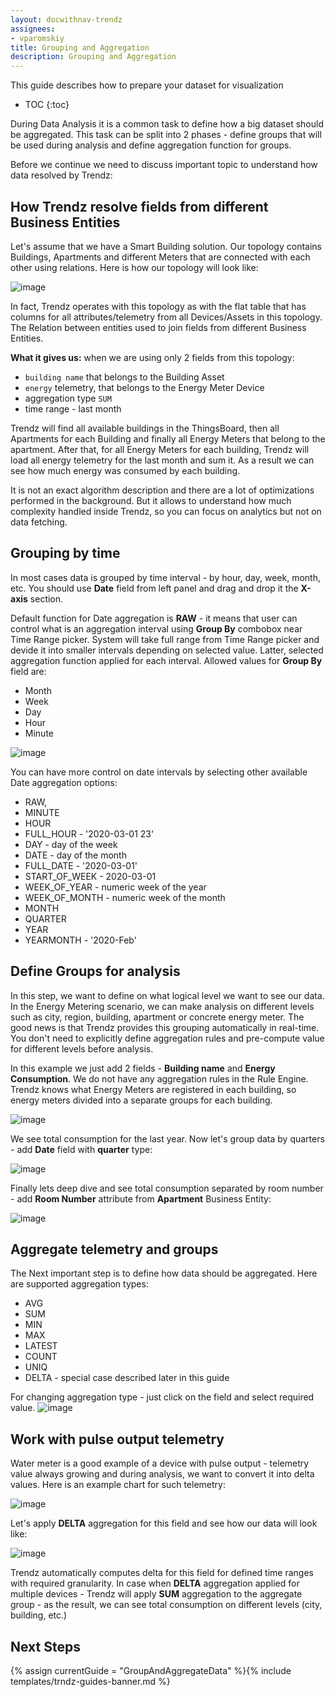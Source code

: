 ```yaml
---
layout: docwithnav-trendz
assignees:
- vparomskiy
title: Grouping and Aggregation
description: Grouping and Aggregation 
---
```


This guide describes how to prepare your dataset for visualization

* TOC
{:toc}

During Data Analysis it is a common task to define how a big dataset should be aggregated. 
This task can be split into 2 phases - define groups that will be used during analysis and define aggregation function for groups.

Before we continue we need to discuss important topic to understand how data resolved by Trendz:

## How Trendz resolve fields from different Business Entities
Let's assume that we have a Smart Building solution. Our topology contains Buildings, Apartments and different Meters that are connected with each other using relations.
Here is how our topology will look like:

![image](https://img.tbqa.cloud/reference/pe-demo/smart-metering-model.svg)


In fact, Trendz operates with this topology as with the flat table that has columns for all attributes/telemetry from all Devices/Assets in this topology.
The Relation between entities used to join fields from different Business Entities.

**What it gives us:** when we are using only 2 fields from this topology: 

- `building name` that belongs to the Building Asset
- `energy` telemetry, that belongs to the Energy Meter Device
- aggregation type `SUM`
- time range - last month


Trendz will find all available buildings in the ThingsBoard, then all Apartments for each Building and finally all Energy Meters that belong to the apartment.
After that, for all Energy Meters for each building, Trendz will load all energy telemetry for the last month and sum it. As a result we can see how much energy was consumed by each building.

It is not an exact algorithm description and there are a lot of optimizations performed in the background. But it allows to understand how much complexity handled inside Trendz, so you can focus on analytics but not on data fetching.

## Grouping by time

In most cases data is grouped by time interval - by hour, day, week, month, etc. You should use **Date** field from left panel
and drag and drop it the **X-axis** section.

Default function for Date aggregation is **RAW** - it means that user can control what is an aggregation interval using
**Group By** combobox near Time Range picker. System will take full range from Time Range picker and devide it 
into smaller intervals depending on selected value. Latter, selected aggregation function applied for each interval. 
Allowed values for **Group By** field are:
* Month
* Week
* Day
* Hour
* Minute 

![image](https://img.tbqa.cloud/trendz/date-raw-group.png)


You can have more control on date intervals by selecting other available Date aggregation options:
* RAW,
* MINUTE
* HOUR
* FULL_HOUR - '2020-03-01 23'
* DAY - day of the week
* DATE - day of the month
* FULL_DATE - '2020-03-01'
* START_OF_WEEK - 2020-03-01
* WEEK_OF_YEAR - numeric week of the year
* WEEK_OF_MONTH - numeric week of the month
* MONTH
* QUARTER
* YEAR
* YEARMONTH - '2020-Feb' 

## Define Groups for analysis
In this step, we want to define on what logical level we want to see our data. In the Energy Metering scenario, we can make analysis on different levels such as 
city, region, building, apartment or concrete energy meter. The good news is that Trendz provides this grouping automatically in real-time. 
You don't need to explicitly define aggregation rules and pre-compute value for different levels before analysis.

In this example we just add 2 fields - **Building name** and **Energy Consumption**. We do not have any aggregation rules in the Rule Engine. 
Trendz knows what Energy Meters are registered in each building, so energy meters divided into a separate groups for each building.

![image](https://img.tbqa.cloud/trendz/data-grouping-simple.png)

We see total consumption for the last year. Now let's group data by quarters - add **Date** field with **quarter** type:

![image](https://img.tbqa.cloud/trendz/data-grouping-quarter.png)

Finally lets deep dive and see total consumption separated by room number - add **Room Number** attribute from **Apartment** Business Entity:

![image](https://img.tbqa.cloud/trendz/data-grouping-room.png)


## Aggregate telemetry and groups
The Next important step is to define how data should be aggregated. Here are supported aggregation types:
* AVG
* SUM
* MIN
* MAX
* LATEST
* COUNT
* UNIQ
* DELTA - special case described later in this guide

For changing aggregation type - just click on the field and select required value.
![image](https://img.tbqa.cloud/trendz/field-aggregation.png)


## Work with pulse output telemetry
Water meter is a good example of a device with pulse output - telemetry value always growing and during analysis, we want to convert it into delta values.
Here is an example chart for such telemetry:
 
![image](https://img.tbqa.cloud/trendz/pulse-before.png)

Let's apply **DELTA** aggregation for this field and see how our data will look like:

![image](https://img.tbqa.cloud/trendz/pulse-after.png)

Trendz automatically computes delta for this field for defined time ranges with required granularity. 
In case when **DELTA** aggregation applied for multiple devices - Trendz will apply **SUM** aggregation to the aggregate group - as the result, we can see total consumption on different levels (city, building, etc.)


## Next Steps

{% assign currentGuide = "GroupAndAggregateData" %}{% include templates/trndz-guides-banner.md %}